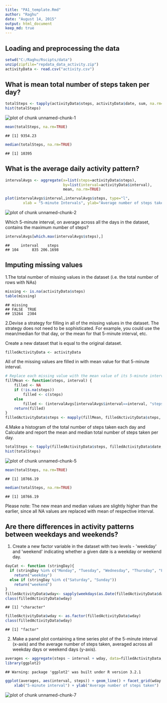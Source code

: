 ```yaml
---
title: "PA1_template.Rmd"
author: "Raghu"
date: "August 14, 2015"
output: html_document
keep_md: true
---
```


## Loading and preprocessing the data


```r
setwd("C:/Raghu/Rscipts/data")
unzip(zipfile="repdata_data_activity.zip")
activityData <- read.csv("activity.csv")
```


## What is mean total number of steps taken per day?


```r
totalSteps <- tapply(activityData$steps, activityData$date, sum, na.rm=TRUE)
hist(totalSteps)
```

![plot of chunk unnamed-chunk-1](figure/unnamed-chunk-1-1.png) 

```r
mean(totalSteps, na.rm=TRUE)
```

```
## [1] 9354.23
```

```r
median(totalSteps, na.rm=TRUE)
```

```
## [1] 10395
```


## What is the average daily activity pattern?


```r
intervalAvgs <- aggregate(x=list(steps=activityData$steps), 
                          by=list(interval=activityData$interval),
                          mean, na.rm=TRUE)

plot(intervalAvgs$interval,intervalAvgs$steps, type="l",
        xlab = "5-minute Intervals", ylab="Average number of steps taken", )
```

![plot of chunk unnamed-chunk-2](figure/unnamed-chunk-2-1.png) 

Which 5-minute interval, on average across all the days in the dataset, contains the maximum number of steps?

```r
intervalAvgs[which.max(intervalAvgs$steps),]
```

```
##     interval    steps
## 104      835 206.1698
```

## Imputing missing values

1.The total number of missing values in the dataset (i.e. the total number of rows with NAs)


```r
missing <- is.na(activityData$steps)
table(missing)
```

```
## missing
## FALSE  TRUE 
## 15264  2304
```


2.Devise a strategy for filling in all of the missing values in the dataset. The strategy does not need to be sophisticated. For example, you could use the mean/median for that day, or the mean for that 5-minute interval, etc.

Create a new dataset that is equal to the original dataset.


```r
filledActivityData <- activityData
```

All of the missing values are filled in with mean value for that 5-minute interval.


```r
# Replace each missing value with the mean value of its 5-minute interval
fillMean <- function(steps, interval) {
    filled <- NA
    if (!is.na(steps))
        filled <- c(steps)
    else
        filled <- (intervalAvgs[intervalAvgs$interval==interval, "steps"])
    return(filled)
}
filledActivityData$steps <- mapply(fillMean, filledActivityData$steps, filledActivityData$interval)
```

4.Make a histogram of the total number of steps taken each day and Calculate and report the mean and median total number of steps taken per day.


```r
totalSteps <- tapply(filledActivityData$steps, filledActivityData$date, sum, na.rm=TRUE)
hist(totalSteps)
```

![plot of chunk unnamed-chunk-5](figure/unnamed-chunk-5-1.png) 

```r
mean(totalSteps, na.rm=TRUE)
```

```
## [1] 10766.19
```

```r
median(totalSteps, na.rm=TRUE)
```

```
## [1] 10766.19
```

Please note: The new mean and median values are slightly higher than the earlier, since all NA values are replaced with mean of respective interval.

## Are there differences in activity patterns between weekdays and weekends?

1. Create a new factor variable in the dataset with two levels - 'weekday' and 'weekend' indicating whether a given date is a weekday or weekend day.


```r
dayCat <- function (stringDay){
  if (stringDay %in% c("Monday", "Tuesday", "Wednesday", "Thursday", "Friday"))
    return("weekday")
  else if (stringDay %in% c("Saturday", "Sunday"))
    return("weekend")
}
filledActivityData$wday<- sapply(weekdays(as.Date(filledActivityData$date, na.rm = TRUE)), dayCat)
class(filledActivityData$wday)
```

```
## [1] "character"
```

```r
filledActivityData$wday <- as.factor(filledActivityData$wday)
class(filledActivityData$wday)
```

```
## [1] "factor"
```

2. Make a panel plot containing a time series plot of the 5-minute interval (x-axis) and the average number of steps taken, averaged across all weekday days or weekend days (y-axis).


```r
averages <- aggregate(steps ~ interval + wday, data=filledActivityData, mean)
library(ggplot2)
```

```
## Warning: package 'ggplot2' was built under R version 3.2.1
```

```r
ggplot(averages, aes(interval, steps)) + geom_line() + facet_grid(wday ~ .) +
    xlab("5-minute interval") + ylab("Average number of steps taken")
```

![plot of chunk unnamed-chunk-7](figure/unnamed-chunk-7-1.png) 
